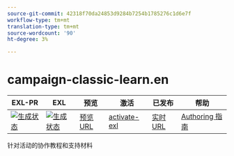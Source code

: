 ```yaml
---
source-git-commit: 42318f70da24853d9284b7254b1785276c1d6e7f
workflow-type: tm+mt
translation-type: tm+mt
source-wordcount: '90'
ht-degree: 3%

---
```

# campaign-classic-learn.en

| EXL-PR | EXL | 预览 | 激活 | 已发布 | 帮助 |
|--- |--- |--- |--- |--- |--- |
| [![生成状态](https://docs.ci.corp.adobe.com/view/exl-pr/job/campaign-classic-learn.en_pr-exl/badge/icon)](https://docs.ci.corp.adobe.com/view/exl-pr/job/campaign-classic-learn.en_pr-exl/lastBuild/) | [![生成状态](https://docs.ci.corp.adobe.com/view/exl-pr/job/campaign-classic-learn.en_exl/lastBuild/badge/icon)](https://docs.ci.corp.adobe.com/view/exl-pr/job/campaign-classic-learn.en_exl/lastBuild/lastBuild) | [预览URL](https://experienceleague.corp.adobe.com/docs/campaign-classic-learn/tutorials/overview.html?lang=en) | [activate-exl](https://docs.ci.corp.adobe.com/job/activate-exl/build/) | [实时URL](https://experienceleague.adobe.com/docs/campaign-classic-learn/tutorials/overview.html?lang=en) | [Authoring 指南](https://experienceleague.adobe.com/docs/authoring-guide-exl/using/home.html?lang=en) |

针对活动的协作教程和支持材料
